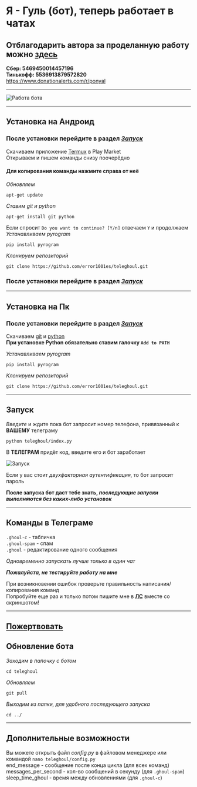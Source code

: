 # Я - Гуль (бот), теперь работает в чатах
## Отблагодарить автора за проделанную работу можно [здесь](https://www.donationalerts.com/r/ponyal)
**Сбер: 5469450014457196**<br>
**Тинькофф: 5536913879572820**<br>
https://www.donationalerts.com/r/ponyal
___
![Работа бота](https://github.com/error1001es/teleghoul/blob/main/screenshots/bot_work.png)<br>

___
## Установка на Андроид
### После установки перейдите в раздел [*Запуск*](#Запуск)<br>

Скачиваем приложение [Termux](https://play.google.com/store/apps/details?id=com.termux) в Play Market<br>
Открываем и пишем команды снизу поочерёдно<br>

#### Для копирования команды нажмите справа от неё

*Обновляем*

	apt-get update
*Ставим git и python*

	apt-get install git python
Если спросит `Do you want to continue? [Y/n]` отвечаем `Y` и продолжаем<br>
*Устанавливаем pyrogram*

	pip install pyrogram
*Клонируем репозиторий*

	git clone https://github.com/error1001es/teleghoul.git
### После установки перейдите в раздел [*Запуск*](#Запуск)<br>

___
## Установка на Пк
### После установки перейдите в раздел [*Запуск*](#Запуск)<br>

Скачиваем [git](https://git-scm.com/downloads) и [python](https://www.python.org/downloads/)<br>
**При установке Python обязательно ставим галочку `Add to PATH`**<br>

*Устанавливаем pyrogram*

	pip install pyrogram
*Клонируем репозиторий*

	git clone https://github.com/error1001es/teleghoul.git
___
## Запуск
*Введите* и ждите пока бот запросит номер телефона, привязанный к **ВАШЕМУ** телеграму

	python teleghoul/index.py
	
В **ТЕЛЕГРАМ** придёт код, введите его и бот заработает

![Запуск](https://github.com/error1001es/teleghoul/blob/main/screenshots/startup.png)<br>

Если у вас стоит *двухфакторная аутентификация*, то бот запросит пароль<br>

**После запуска бот даст тебе знать, *последующие запуски выполняются без каких-либо установок***<br>

___
## Команды в Телеграме
`.ghoul-c` - табличка<br>
`.ghoul-spam` - спам<br>
`.ghoul` - редактирование одного сообщения<br>


*Одновременно запускать лучше только в один чат*<br>

***Пожалуйста, не тестируйте работу на мне***<br>

При возникновении ошибок проверьте правильность написания/копирования команд<br>
Попробуйте еще раз и только потом пишите мне в [**ЛС**](https://t.me/ghoul4s) вместе со скриншотом!

___
## [Пожертвовать](#отблагодарить-автора-за-проделанную-работу-можно-здесь)


## Обновление бота
*Заходим в папочку с ботом*

	cd teleghoul
	
*Обновляем*	

	git pull
	
*Выходим из папки, для удобного последующего запуска*

	cd ../
	
___
## Дополнительные возможности
Вы можете открыть файл *config.py* в файловом менеджере или командой `nano teleghoul/config.py`<br>
end_message - сообщение после конца цикла (для всех команд)<br>
messages_per_second - кол-во сообщений в секунду (для `.ghoul-spam`)<br>
sleep_time_ghoul - время между обновлениями (для `.ghoul-c`)

